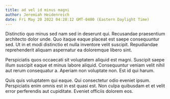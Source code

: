 ```yaml
---
title: ad vel id minus magni
author: Jeremiah Heidenreich
date: Fri May 20 2022 04:28:12 GMT-0400 (Eastern Daylight Time)
---
```

Distinctio quo minus sed nam sed in deserunt qui. Recusandae praesentium architecto dolor unde. Quo itaque eaque placeat est saepe consequuntur sed. Ut in et modi distinctio et nulla inventore velit suscipit. Repudiandae reprehenderit aliquam aspernatur ea doloremque libero sint.

 Perspiciatis quos occaecati sit voluptatem aliquid est magni. Suscipit saepe illum suscipit eaque et minus labore aliquid. Consequuntur veniam velit nihil aut rerum consequatur a. Aperiam non voluptate non. Est id qui harum.

 Quis quis voluptatem qui eaque. Qui consectetur odio eveniet ipsum. Perspiciatis enim omnis est in est quasi est. Non culpa quibusdam et et velit error perferendis aut cupiditate. Eveniet officiis dolorem eos.